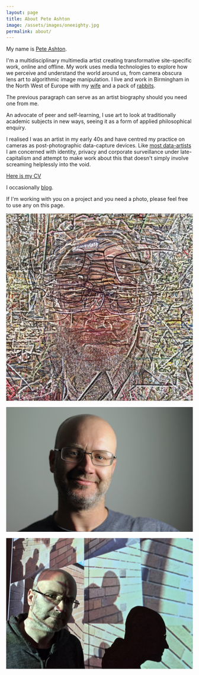 ```yaml
---
layout: page
title: About Pete Ashton
image: /assets/images/oneeighty.jpg
permalink: about/
---
```


My name is [Pete Ashton](http://peteashton.com).

I'm a multidisciplinary multimedia artist creating transformative site-specific work, online and offline. My work uses media technologies to explore how we perceive and understand the world around us, from camera obscura lens art to algorithmic image manipulation. I live and work in Birmingham in the North West of Europe with my [wife](http://fionacullinan.com) and a pack of [rabbits](http://bunminster.uk).

The previous paragraph can serve as an artist biography should you need one from me. 

An advocate of peer and self-learning, I use art to look at traditionally academic subjects in new ways, seeing it as a form of applied philosophical enquiry. 

I realised I was an artist in my early 40s and have centred my practice on cameras as post-photographic data-capture devices. Like [most data-artists](https://twitter.com/holyurl/status/894326191724867584) I am concerned with identity, privacy and corporate surveillance under late-capitalism and attempt to make work about this that doesn't simply involve screaming helplessly into the void. 

[Here is my CV](http://art.peteashton.com/cv/)

I occasionally [blog](http://blog.peteashton.com). 

If I'm working with you on a project and you need a photo, please feel free to use any on this page. 

![](/assets/images/self-portrait-2.jpg)

![](/assets/images/portrait.jpg)

![](/assets/images/pete_and_shadow.jpg)